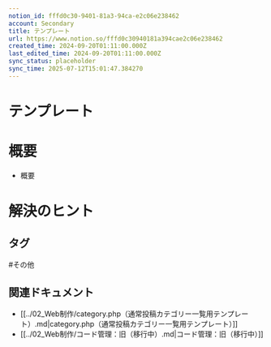 ```yaml
---
notion_id: fffd0c30-9401-81a3-94ca-e2c06e238462
account: Secondary
title: テンプレート
url: https://www.notion.so/fffd0c30940181a394cae2c06e238462
created_time: 2024-09-20T01:11:00.000Z
last_edited_time: 2024-09-20T01:11:00.000Z
sync_status: placeholder
sync_time: 2025-07-12T15:01:47.384270
---
```

# テンプレート

# 概要
- 概要
# 解決のヒント

## タグ

#その他 

## 関連ドキュメント

- [[../02_Web制作/category.php（通常投稿カテゴリー一覧用テンプレート）.md|category.php（通常投稿カテゴリー一覧用テンプレート）]]
- [[../02_Web制作/コード管理：旧（移行中）.md|コード管理：旧（移行中）]]
